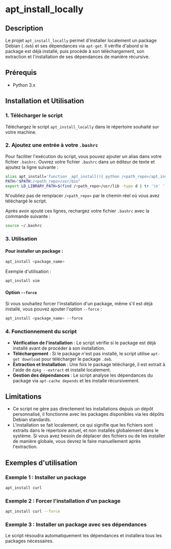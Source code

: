 # apt_install_locally

## Description
Le projet `apt_install_locally` permet d'installer localement un package Debian (`.deb`) et ses dépendances via `apt-get`. Il vérifie d'abord si le package est déjà installé, puis procède à son téléchargement, son extraction et l'installation de ses dépendances de manière récursive.

## Prérequis
- Python 3.x

## Installation et Utilisation

### 1. Télécharger le script

Téléchargez le script `apt_install_locally` dans le répertoire souhaité sur votre machine.

### 2. Ajoutez une entrée à votre `.bashrc`

Pour faciliter l'exécution du script, vous pouvez ajouter un alias dans votre fichier `.bashrc`. Ouvrez votre fichier `.bashrc` dans un éditeur de texte et ajoutez la ligne suivante :

```bash
alias apt_install='function _apt_install(){ python /<path_repo>/apt_install.py $1 $2;}; _apt_install'
PATH="$PATH:/<path_repo>/usr/bin"
export LD_LIBRARY_PATH=$(find /<path_repo>/usr/lib -type d | tr '\n' ':')$LD_LIBRARY_PATH
```

N'oubliez pas de remplacer `/<path_repo>` par le chemin réel où vous avez téléchargé le script.

Après avoir ajouté ces lignes, rechargez votre fichier `.bashrc` avec la commande suivante :

```bash
source ~/.bashrc
```

### 3. Utilisation

#### Pour installer un package :

```bash
apt_install <package_name>
```

Exemple d'utilisation :

```bash
apt_install vim
```

#### Option `--force`

Si vous souhaitez forcer l'installation d'un package, même s'il est déjà installé, vous pouvez ajouter l'option `--force` :

```bash
apt_install <package_name> --force
```

### 4. Fonctionnement du script

- **Vérification de l'installation** : Le script vérifie si le package est déjà installé avant de procéder à son installation.
- **Téléchargement** : Si le package n'est pas installé, le script utilise `apt-get download` pour télécharger le package `.deb`.
- **Extraction et Installation** : Une fois le package téléchargé, il est extrait à l'aide de `dpkg --extract` et installé localement.
- **Gestion des dépendances** : Le script analyse les dépendances du package via `apt-cache depends` et les installe récursivement.

## Limitations

- Ce script ne gère pas directement les installations depuis un dépôt personnalisé, il fonctionne avec les packages disponibles via les dépôts Debian standards.
- L'installation se fait localement, ce qui signifie que les fichiers sont extraits dans le répertoire actuel, et non installés globalement dans le système. Si vous avez besoin de déplacer des fichiers ou de les installer de manière globale, vous devrez le faire manuellement après l'extraction.

## Exemples d'utilisation

### Exemple 1 : Installer un package

```bash
apt_install curl
```

### Exemple 2 : Forcer l'installation d'un package

```bash
apt_install curl --force
```

### Exemple 3 : Installer un package avec ses dépendances

Le script résoudra automatiquement les dépendances et installera tous les packages nécessaires.
